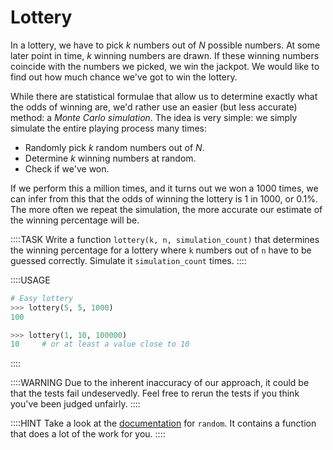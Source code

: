 # Lottery

In a lottery, we have to pick $k$ numbers out of $N$ possible numbers.
At some later point in time, $k$ winning numbers are drawn.
If these winning numbers coincide with the numbers we picked, we win the jackpot.
We would like to find out how much chance we've got to win the lottery.

While there are statistical formulae that allow us to determine exactly what the odds of winning are, we'd rather use an easier (but less accurate) method: a *Monte Carlo simulation*.
The idea is very simple: we simply simulate the entire playing process many times:

* Randomly pick $k$ random numbers out of $N$.
* Determine $k$ winning numbers at random.
* Check if we've won.

If we perform this a million times, and it turns out we won a 1000 times, we can infer from this that the odds of winning the lottery is 1 in 1000, or 0.1%.
The more often we repeat the simulation, the more accurate our estimate of the winning percentage will be.

::::TASK
Write a function `lottery(k, n, simulation_count)` that determines the winning percentage for a lottery where `k` numbers out of `n` have to be guessed correctly.
Simulate it `simulation_count` times.
::::

::::USAGE

```python
# Easy lottery
>>> lottery(5, 5, 1000)
100

>>> lottery(1, 10, 100000)
10     # or at least a value close to 10
```

::::

::::WARNING
Due to the inherent inaccuracy of our approach, it could be that the tests fail undeservedly.
Feel free to rerun the tests if you think you've been judged unfairly.
::::

::::HINT
Take a look at the [documentation](https://python.readthedocs.io/en/stable/library/random.html) for `random`.
It contains a function that does a lot of the work for you.
::::

